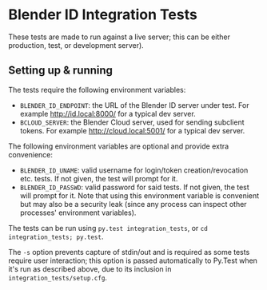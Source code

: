 # Blender ID Integration Tests

These tests are made to run against a live server; this can be either production, test,
or development server).

## Setting up & running

The tests require the following environment variables:

- `BLENDER_ID_ENDPOINT`: the URL of the Blender ID server under test. For example
  http://id.local:8000/ for a typical dev server.
- `BCLOUD_SERVER`: the Blender Cloud server, used for sending subclient tokens. For example
  http://cloud.local:5001/ for a typical dev server.

The following environment variables are optional and provide extra convenience:

- `BLENDER_ID_UNAME`: valid username for login/token creation/revocation etc. tests. If not given,
  the test will prompt for it.
- `BLENDER_ID_PASSWD`: valid password for said tests. If not given, the test will prompt for it.
  Note that using this environment variable is convenient but may also be a security leak (since any
  process can inspect other processes' environment variables).

The tests can be run using `py.test integration_tests`, or `cd integration_tests; py.test`.

The `-s` option prevents capture of stdin/out and is required as some tests require user
interaction; this option is passed automatically to Py.Test when it's run as described above, due to
its inclusion in `integration_tests/setup.cfg`.
